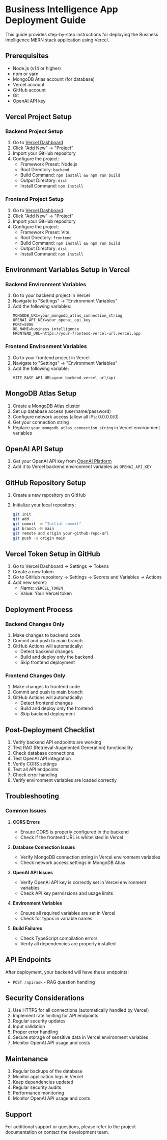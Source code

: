 # Business Intelligence App Deployment Guide

This guide provides step-by-step instructions for deploying the Business Intelligence MERN stack application using Vercel.

## Prerequisites

- Node.js (v14 or higher)
- npm or yarn
- MongoDB Atlas account (for database)
- Vercel account
- GitHub account
- Git
- OpenAI API key

## Vercel Project Setup

### Backend Project Setup

1. Go to [Vercel Dashboard](https://vercel.com/dashboard)
2. Click "Add New" → "Project"
3. Import your GitHub repository
4. Configure the project:
   - Framework Preset: Node.js
   - Root Directory: `backend`
   - Build Command: `npm install && npm run build`
   - Output Directory: `dist`
   - Install Command: `npm install`

### Frontend Project Setup

1. Go to [Vercel Dashboard](https://vercel.com/dashboard)
2. Click "Add New" → "Project"
3. Import your GitHub repository
4. Configure the project:
   - Framework Preset: Vite
   - Root Directory: `frontend`
   - Build Command: `npm install && npm run build`
   - Output Directory: `dist`
   - Install Command: `npm install`

## Environment Variables Setup in Vercel

### Backend Environment Variables

1. Go to your backend project in Vercel
2. Navigate to "Settings" → "Environment Variables"
3. Add the following variables:
   ```
   MONGODB_URI=your_mongodb_atlas_connection_string
   OPENAI_API_KEY=your_openai_api_key
   PORT=5000
   DB_NAME=business_intelligence
   FRONTEND_URL=https://your-frontend-vercel-url.vercel.app
   ```

### Frontend Environment Variables

1. Go to your frontend project in Vercel
2. Navigate to "Settings" → "Environment Variables"
3. Add the following variable:
   ```
   VITE_BASE_API_URL=your_backend_vercel_url/api
   ```

## MongoDB Atlas Setup

1. Create a MongoDB Atlas cluster
2. Set up database access (username/password)
3. Configure network access (allow all IPs: 0.0.0.0/0)
4. Get your connection string
5. Replace `your_mongodb_atlas_connection_string` in Vercel environment variables

## OpenAI API Setup

1. Get your OpenAI API key from [OpenAI Platform](https://platform.openai.com/api-keys)
2. Add it to Vercel backend environment variables as `OPENAI_API_KEY`

## GitHub Repository Setup

1. Create a new repository on GitHub
2. Initialize your local repository:

   ```bash
   git init
   git add .
   git commit -m "Initial commit"
   git branch -M main
   git remote add origin your-github-repo-url
   git push -u origin main
   ```

## Vercel Token Setup in GitHub

1. Go to Vercel Dashboard → Settings → Tokens
2. Create a new token
3. Go to GitHub repository → Settings → Secrets and Variables → Actions
4. Add new secret:
   - Name: `VERCEL_TOKEN`
   - Value: Your Vercel token

## Deployment Process

### Backend Changes Only

1. Make changes to backend code
2. Commit and push to main branch
3. GitHub Actions will automatically:
   - Detect backend changes
   - Build and deploy only the backend
   - Skip frontend deployment

### Frontend Changes Only

1. Make changes to frontend code
2. Commit and push to main branch
3. GitHub Actions will automatically:
   - Detect frontend changes
   - Build and deploy only the frontend
   - Skip backend deployment

## Post-Deployment Checklist

1. Verify backend API endpoints are working
2. Test RAG (Retrieval-Augmented Generation) functionality
3. Check database connections
4. Test OpenAI API integration
5. Verify CORS settings
6. Test all API endpoints
7. Check error handling
8. Verify environment variables are loaded correctly

## Troubleshooting

### Common Issues

1. **CORS Errors**

   - Ensure CORS is properly configured in the backend
   - Check if the frontend URL is whitelisted in Vercel

2. **Database Connection Issues**

   - Verify MongoDB connection string in Vercel environment variables
   - Check network access settings in MongoDB Atlas

3. **OpenAI API Issues**

   - Verify OpenAI API key is correctly set in Vercel environment variables
   - Check API key permissions and usage limits

4. **Environment Variables**

   - Ensure all required variables are set in Vercel
   - Check for typos in variable names

5. **Build Failures**
   - Check TypeScript compilation errors
   - Verify all dependencies are properly installed

## API Endpoints

After deployment, your backend will have these endpoints:

- `POST /api/ask` - RAG question handling

## Security Considerations

1. Use HTTPS for all connections (automatically handled by Vercel)
2. Implement rate limiting for API endpoints
3. Regular security updates
4. Input validation
5. Proper error handling
6. Secure storage of sensitive data in Vercel environment variables
7. Monitor OpenAI API usage and costs

## Maintenance

1. Regular backups of the database
2. Monitor application logs in Vercel
3. Keep dependencies updated
4. Regular security audits
5. Performance monitoring
6. Monitor OpenAI API usage and costs

## Support

For additional support or questions, please refer to the project documentation or contact the development team.
